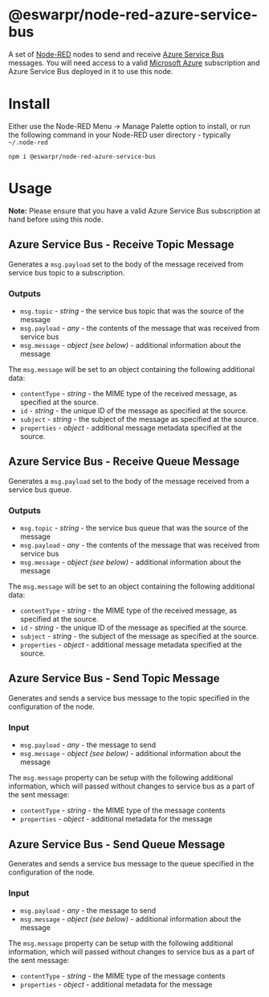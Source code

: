 # @eswarpr/node-red-azure-service-bus

A set of [Node-RED](https://nodered.org) nodes to send and receive [Azure Service Bus](https://azure.microsoft.com/en-gb/products/service-bus/)
messages. You will need access to a valid [Microsoft Azure](https://azure.microsoft.com/en-gb/) subscription and Azure Service Bus
deployed in it to use this node.

# Install

Either use the Node-RED Menu -> Manage Palette option to install, or run the following command in your Node-RED user directory - 
typically ``~/.node-red``

``
npm i @eswarpr/node-red-azure-service-bus
``

# Usage
**Note:** Please ensure that you have a valid Azure Service Bus subscription at hand
before using this node.

## Azure Service Bus - Receive Topic Message
Generates a ``msg.payload`` set to the body of the message received
from service bus topic to a subscription.

### Outputs
- ``msg.topic`` - _string_ - the service bus topic that was the source of the message
- ``msg.payload`` - _any_ - the contents of the message that was received from service bus
- ``msg.message`` - _object (see below)_ - additional information about the message

The ``msg.message`` will be set to an object containing the following additional data:
- ``contentType`` - _string_ - the MIME type of the received message, as specified at the source.
- ``id`` - _string_ - the unique ID of the message as specified at the source.
- ``subject`` - _string_ - the subject of the message as specified at the source.
- ``properties`` - _object_ - additional message metadata specified at the source.

## Azure Service Bus - Receive Queue Message
Generates a ``msg.payload`` set to the body of the message received
from a service bus queue.

### Outputs
- ``msg.topic`` - _string_ - the service bus queue that was the source of the message
- ``msg.payload`` - _any_ - the contents of the message that was received from service bus
- ``msg.message`` - _object (see below)_ - additional information about the message

The ``msg.message`` will be set to an object containing the following additional data:
- ``contentType`` - _string_ - the MIME type of the received message, as specified at the source.
- ``id`` - _string_ - the unique ID of the message as specified at the source.
- ``subject`` - _string_ - the subject of the message as specified at the source.
- ``properties`` - _object_ - additional message metadata specified at the source.

## Azure Service Bus - Send Topic Message
Generates and sends a service bus message to the topic specified in the configuration of the node.

### Input
- ``msg.payload`` - _any_ - the message to send
- ``msg.message`` - _object (see below)_ - additional information about the message

The ``msg.message`` property can be setup with the following additional information, which will
passed without changes to service bus as a part of the sent message:
- ``contentType`` - _string_ - the MIME type of the message contents
- ``properties`` - _object_ - additional metadata for the message

## Azure Service Bus - Send Queue Message
Generates and sends a service bus message to the queue specified in the configuration of the node.

### Input
- ``msg.payload`` - _any_ - the message to send
- ``msg.message`` - _object (see below)_ - additional information about the message

The ``msg.message`` property can be setup with the following additional information, which will
passed without changes to service bus as a part of the sent message:
- ``contentType`` - _string_ - the MIME type of the message contents
- ``properties`` - _object_ - additional metadata for the message